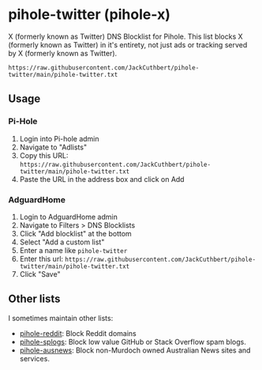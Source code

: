 # pihole-twitter (pihole-x)

X (formerly known as Twitter) DNS Blocklist for Pihole. This list blocks X (formerly known as Twitter) in it's entirety, not just ads or tracking served by X (formerly known as Twitter).

```
https://raw.githubusercontent.com/JackCuthbert/pihole-twitter/main/pihole-twitter.txt
```

## Usage

### Pi-Hole

1. Login into Pi-hole admin
2. Navigate to "Adlists"
3. Copy this URL: `https://raw.githubusercontent.com/JackCuthbert/pihole-twitter/main/pihole-twitter.txt`
4. Paste the URL in the address box and click on Add

### AdguardHome

1. Login to AdguardHome admin
2. Navigate to Filters > DNS Blocklists
3. Click "Add blocklist" at the bottom
4. Select "Add a custom list"
5. Enter a name like `pihole-twitter`
6. Enter this url: `https://raw.githubusercontent.com/JackCuthbert/pihole-twitter/main/pihole-twitter.txt`
7. Click "Save"

## Other lists

I sometimes maintain other lists:

- [pihole-reddit](https://github.com/JackCuthbert/pihole-reddit): Block Reddit domains
- [pihole-splogs](https://github.com/JackCuthbert/pihole-splogs): Block low value GitHub or Stack Overflow spam blogs.
- [pihole-ausnews](https://github.com/JackCuthbert/pihole-ausnews): Block non-Murdoch owned Australian News sites and services.
